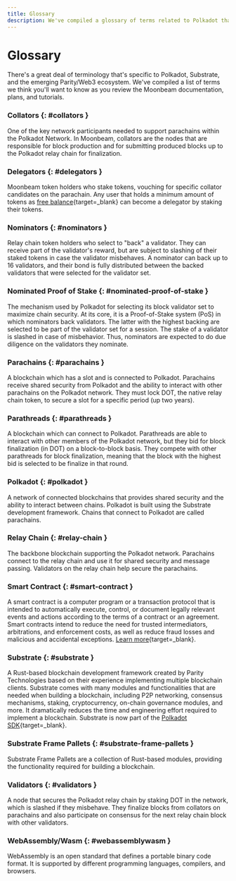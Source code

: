 ```yaml
---
title: Glossary
description: We've compiled a glossary of terms related to Polkadot that'll make it easier to learn more about the ecosystem.
---
```


# Glossary

There's a great deal of terminology that's specific to Polkadot, Substrate, and the emerging Parity/Web3 ecosystem. We've compiled a list of terms we think you'll want to know as you review the Moonbeam documentation, plans, and tutorials.

### Collators {: #collators }

One of the key network participants needed to support parachains within the Polkadot Network.  In Moonbeam, collators are the nodes that are responsible for block production and for submitting produced blocks up to the Polkadot relay chain for finalization.

### Delegators {: #delegators }

Moonbeam token holders who stake tokens, vouching for specific collator candidates on the parachain. Any user that holds a minimum amount of tokens as [free balance](https://wiki.polkadot.network/learn/learn-accounts/#balance-types){target=\_blank} can become a delegator by staking their tokens.

### Nominators {: #nominators }

Relay chain token holders who select to "back" a validator. They can receive part of the validator's reward, but are subject to slashing of their staked tokens in case the validator misbehaves. A nominator can back up to 16 validators, and their bond is fully distributed between the backed validators that were selected for the validator set.

### Nominated Proof of Stake {: #nominated-proof-of-stake }

The mechanism used by Polkadot for selecting its block validator set to maximize chain security. At its core, it is a Proof-of-Stake system (PoS) in which nominators back validators. The latter with the highest backing are selected to be part of the validator set for a session. The stake of a validator is slashed in case of misbehavior. Thus, nominators are expected to do due diligence on the validators they nominate.

### Parachains {: #parachains }

A blockchain which has a slot and is connected to Polkadot. Parachains receive shared security from Polkadot and the ability to interact with other parachains on the Polkadot network. They must lock DOT, the native relay chain token, to secure a slot for a specific period (up two years).

### Parathreads {: #parathreads }

A blockchain which can connect to Polkadot.  Parathreads are able to interact with other members of the Polkadot network, but they bid for block finalization (in DOT) on a block-to-block basis. They compete with other parathreads for block finalization, meaning that the block with the highest bid is selected to be finalize in that round.

### Polkadot {: #polkadot }

A network of connected blockchains that provides shared security and the ability to interact between chains.  Polkadot is built using the Substrate development framework.  Chains that connect to Polkadot are called parachains.

### Relay Chain {: #relay-chain }

The backbone blockchain supporting the Polkadot network.  Parachains connect to the relay chain and use it for shared security and message passing.  Validators on the relay chain help secure the parachains.

### Smart Contract {: #smart-contract }

A smart contract is a computer program or a transaction protocol that is intended to automatically execute, control, or document legally relevant events and actions according to the terms of a contract or an agreement. Smart contracts intend to reduce the need for trusted intermediators, arbitrations, and enforcement costs, as well as reduce fraud losses and malicious and accidental exceptions. [Learn more](https://en.wikipedia.org/wiki/Smart_contract){target=\_blank}.

### Substrate {: #substrate }

A Rust-based blockchain development framework created by Parity Technologies based on their experience implementing multiple blockchain clients.  Substrate comes with many modules and functionalities that are needed when building a blockchain, including P2P networking, consensus mechanisms, staking, cryptocurrency, on-chain governance modules, and more.  It dramatically reduces the time and engineering effort required to implement a blockchain. Substrate is now part of the [Polkadot SDK](https://polkadot.com/platform/sdk/){target=\_blank}.

### Substrate Frame Pallets {: #substrate-frame-pallets }

Substrate Frame Pallets are a collection of Rust-based modules, providing the functionality required for building a blockchain.  

### Validators {: #validators }

A node that secures the Polkadot relay chain by staking DOT in the network, which is slashed if they misbehave. They finalize blocks from collators on parachains and also participate on consensus for the next relay chain block with other validators.

### WebAssembly/Wasm {: #webassemblywasm }

WebAssembly is an open standard that defines a portable binary code format. It is supported by different programming languages, compilers, and browsers.
